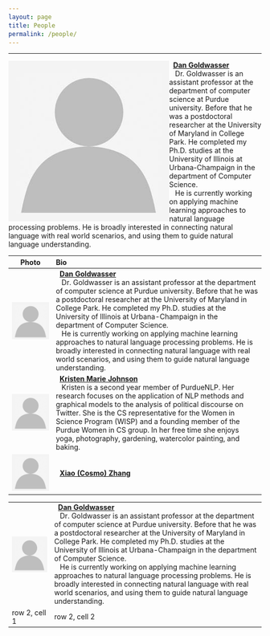 ```yaml
---
layout: page
title: People
permalink: /people/
---
```


---

<img align="left" src="/images/person-place-holder.jpg"> &nbsp;&nbsp;[**Dan Goldwasser**](http://dan-goldwasser.com/) <br> &nbsp;&nbsp; Dr. Goldwasser is an assistant professor at the department of computer science at Purdue university. Before that he was a postdoctoral researcher at the University of Maryland in College Park. He completed my Ph.D. studies at the University of Illinois at Urbana-Champaign in the department of Computer Science. <br> &nbsp;&nbsp; He is currently working on applying machine learning approaches to natural language processing problems. He is broadly interested in connecting natural language with real world scenarios, and using them to guide natural language understanding.

| Photo | Bio |
| :----------: | :------------ |
| <img align="middle" src="/images/person-place-holder.jpg"> | &nbsp;&nbsp;[**Dan Goldwasser**](http://dan-goldwasser.com/) <br> &nbsp;&nbsp; Dr. Goldwasser is an assistant professor at the department of computer science at Purdue university. Before that he was a postdoctoral researcher at the University of Maryland in College Park. He completed my Ph.D. studies at the University of Illinois at Urbana-Champaign in the department of Computer Science. <br> &nbsp;&nbsp; He is currently working on applying machine learning approaches to natural language processing problems. He is broadly interested in connecting natural language with real world scenarios, and using them to guide natural language understanding. |
| ![alt text](/images/person-place-holder.jpg) | &nbsp;&nbsp;[**Kristen Marie Johnson**](https://www.cs.purdue.edu/homes/john1187/) <br> &nbsp;&nbsp; Kristen is a second year member of PurdueNLP. Her research focuses on the application of NLP methods and graphical models to the analysis of political discourse on Twitter. She is the CS representative for the Women in Science Program (WISP) and a founding member of the Purdue Women in CS group. In her free time she enjoys yoga, photography, gardening, watercolor painting, and baking.|
| ![alt text](/images/person-place-holder.jpg) | &nbsp;&nbsp;[**Xiao (Cosmo) Zhang**](https://www.cs.purdue.edu/homes/zhang923/) <br> |

<table>
<tr>
<td><img align="middle" src="/images/person-place-holder.jpg"></td>
<td>&nbsp;&nbsp;<a href="http://dan-goldwasser.com/"><strong>Dan Goldwasser</strong></a> <br> &nbsp;&nbsp; Dr. Goldwasser is an assistant professor at the department of computer science at Purdue university. Before that he was a postdoctoral researcher at the University of Maryland in College Park. He completed my Ph.D. studies at the University of Illinois at Urbana-Champaign in the department of Computer Science. <br> &nbsp;&nbsp; He is currently working on applying machine learning approaches to natural language processing problems. He is broadly interested in connecting natural language with real world scenarios, and using them to guide natural language understanding.</td>
</tr>
<tr>
<td>row 2, cell 1</td><td>row 2, cell 2</td>
</tr>
</table>
